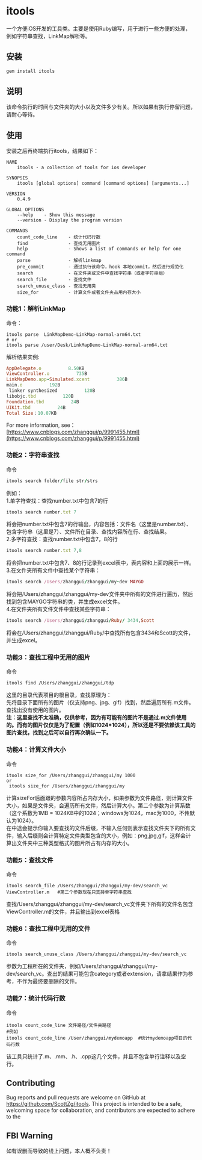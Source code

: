 # itools

一个方便iOS开发的工具类。主要是使用Ruby编写，用于进行一些方便的处理，例如字符串查找，LinkMap解析等。  
## 安装


```ruby
gem install itools
```
## 说明
该命令执行的时间与文件夹的大小以及文件多少有关。所以如果有执行停留问题，请耐心等待。
## 使用
安装之后再终端执行itools，结果如下：
```shell
NAME
    itools - a collection of tools for ios developer

SYNOPSIS
    itools [global options] command [command options] [arguments...]

VERSION
    0.4.9

GLOBAL OPTIONS
    --help    - Show this message
    --version - Display the program version

COMMANDS
    count_code_line    - 统计代码行数
    find               - 查找无用图片
    help               - Shows a list of commands or help for one command
    parse              - 解析linkmap
    pre_commit         - 通过执行该命令，hook 本地commit，然后进行规范化
    search             - 在文件夹或文件中查找字符串（或者字符串组）
    search_file        - 查找文件
    search_unuse_class - 查找无用类
    size_for           - 计算文件或者文件夹占用内存大小
```

### 功能1：解析LinkMap
命令：
```shell
itools parse  LinkMapDemo-LinkMap-normal-arm64.txt  
# or
itools parse /user/Desk/LinkMapDemo-LinkMap-normal-arm64.txt
```
解析结果实例:
```ruby
AppDelegate.o          8.50KB
ViewController.o          735B
LinkMapDemo.app-Simulated.xcent          386B
main.o          192B
 linker synthesized          128B
libobjc.tbd          120B
Foundation.tbd          24B
UIKit.tbd          24B
Total Size：10.07KB
```
For more information, see：[https://www.cnblogs.com/zhanggui/p/9991455.html](https://www.cnblogs.com/zhanggui/p/9991455.html)

### 功能2：字符串查找
命令
```ruby
itools search folder/file str/strs
```
例如：  
1.单字符查找：查找number.txt中包含7的行  
```ruby 
itools search number.txt 7
```
将会把number.txt中包含7的行输出，内容包括：文件名（这里是number.txt）、包含字符串（这里是7）、文件所在目录、查找内容所在行、查找结果。    
2.多字符查找：查找number.txt中包含7，8的行  
```ruby
itools search number.txt 7,8
```
将会把number.txt中包含7、8的行记录到excel表中，表内容和上面的展示一样。  
3.在文件夹所有文件中查找某个字符串：  
```ruby
itools search /Users/zhanggui/zhanggui/my-dev MAYGO
```
将会把/Users/zhanggui/zhanggui/my-dev文件夹中所有的文件进行遍历，然后找到包含MAYGO字符串的类，并生成excel文件。  
4.在文件夹所有文件文件中查找某些字符串：
```ruby
itools search /Users/zhanggui/zhanggui/Ruby/ 3434,Scott
```
将会在/Users/zhanggui/zhanggui/Ruby/中查找所有包含3434和Scott的文件，并生成excel。

### 功能3：查找工程中无用的图片
命令   
```
itools find /Users/zhanggui/zhanggui/tdp
```
这里的目录代表项目的根目录，查找原理为：    
先将目录下面所有的图片（仅支持png、jpg、gif）找到，然后遍历所有.m文件。查找出没有使用的图片。   
**注：这里查找不太准确，仅供参考，因为有可能有的图片不是通过.m文件使用的。而有的图片仅仅是为了配置（例如1024*1024），所以还是不要依赖该工具的图片查找，找到之后可以自行再次确认一下。**

### 功能4：计算文件大小
命令
```
itools size_for /Users/zhanggui/zhanggui/my 1000
or
 itools size_for /Users/zhanggui/zhanggui/my 
```
计算sizeFor后面跟的参数内容所占内存大小，如果参数为文件路径，则计算文件大小，如果是文件夹，会遍历所有文件，然后计算大小。第二个参数为计算系数（这个系数为1MB = 1024KB中的1024；windows为1024，mac为1000，不传默认为1024）。  
在中途会提示你输入要查找的文件后缀，不输入任何则表示查找文件夹下的所有文件，输入后缀则会计算特定文件类型包含的大小，例如：png,jpg,gif，这样会计算出文件夹中三种类型格式的图片所占有内存的大小。

### 功能5：查找文件
命令
```
itools search_file /Users/zhanggui/zhanggui/my-dev/search_vc  ViewController.m   #第二个参数现在只支持单字符串查找
```
查找/Users/zhanggui/zhanggui/my-dev/search_vc文件夹下所有的文件名包含ViewController.m的文件，并且输出到excel表格    

### 功能6：查找工程中无用的文件
命令
```
itools search_unuse_class /Users/zhanggui/zhanggui/my-dev/search_vc
```
参数为工程所在的文件夹，例如/Users/zhanggui/zhanggui/my-dev/search_vc。查出的结果可能包含category或者extension，请拿结果作为参考，不作为最终要删除的文件。

### 功能7：统计代码行数
命令
```
itools count_code_line 文件路径/文件夹路径
#例如
itools count_code_line /User/zhanggui/mydemoapp  #统计mydemoapp项目的代码行数
```
该工具只统计了.m、.mm、.h、.cpp这几个文件，并且不包含单行注释以及空行。
## Contributing

Bug reports and pull requests are welcome on GitHub at https://github.com/ScottZg/itools. This project is intended to be a safe, welcoming space for collaboration, and contributors are expected to adhere to the 

## FBI Warning
如有误删而导致的线上问题，本人概不负责！
